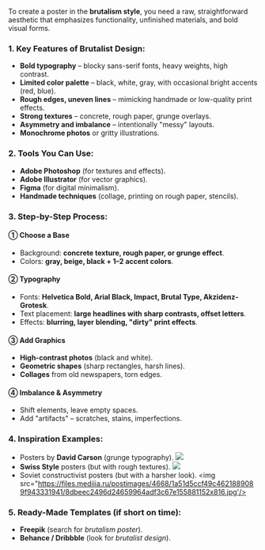 To create a poster in the **brutalism style**, you need a raw, straightforward aesthetic that emphasizes functionality, unfinished materials, and bold visual forms.  

### **1. Key Features of Brutalist Design:**  
- **Bold typography** – blocky sans-serif fonts, heavy weights, high contrast.  
- **Limited color palette** – black, white, gray, with occasional bright accents (red, blue).  
- **Rough edges, uneven lines** – mimicking handmade or low-quality print effects.  
- **Strong textures** – concrete, rough paper, grunge overlays.  
- **Asymmetry and imbalance** – intentionally "messy" layouts.  
- **Monochrome photos** or gritty illustrations.  

### **2. Tools You Can Use:**  
- **Adobe Photoshop** (for textures and effects).  
- **Adobe Illustrator** (for vector graphics).  
- **Figma** (for digital minimalism).  
- **Handmade techniques** (collage, printing on rough paper, stencils).  

### **3. Step-by-Step Process:**  

#### **① Choose a Base**  
- Background: **concrete texture, rough paper, or grunge effect**.  
- Colors: **gray, beige, black + 1–2 accent colors**.  

#### **② Typography**  
- Fonts: **Helvetica Bold, Arial Black, Impact, Brutal Type, Akzidenz-Grotesk**.  
- Text placement: **large headlines with sharp contrasts, offset letters**.  
- Effects: **blurring, layer blending, "dirty" print effects**.  

#### **③ Add Graphics**  
- **High-contrast photos** (black and white).  
- **Geometric shapes** (sharp rectangles, harsh lines).  
- **Collages** from old newspapers, torn edges.  

#### **④ Imbalance & Asymmetry**  
- Shift elements, leave empty spaces.  
- Add "artifacts" – scratches, stains, imperfections.  

### **4. Inspiration Examples:**  
- Posters by **David Carson** (grunge typography).
  <img src="https://i.pinimg.com/474x/fb/f2/23/fbf223e98b348f39c8bd254f0a1b3051.jpg?nii=t"/>
- **Swiss Style** posters (but with rough textures).
  <img src="https://ic.pics.livejournal.com/nobelfaik/13371134/146744/146744_original.png"/>
- Soviet constructivist posters (but with a harsher look).
  <img src="https://files.mediiia.ru/postimages/4668/1a51d5ccf49c4621889089f943331941/8dbeec2496d24659964adf3c67e155881152x816.jpg'/> 

### **5. Ready-Made Templates (if short on time):**  
- **Freepik** (search for *brutalism poster*).  
- **Behance / Dribbble** (look for *brutalist design*).  

